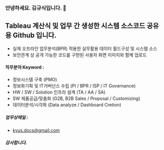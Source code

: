 ### 안녕하세요. 김규식입니다. 👋

## Tableau 계산식 및 업무 간 생성한 시스템 소스코드 공유용 Github 입니다.
- 실제 오프라인 업무분석(BPR) 적용한 실무활용 데이터 필드구성 및 시스템 소스
- 보안관계 상 공개 가능한 코드를 구현된 사용자 화면 이미지와 함께 업로드

#### 직무분야 Keyword :
- 정보시스템 구축 (PMO)
- 정보화기획 및 IT거버넌스 수립 (PI / BPR / ISP / IT Governance)
- HW / SW / Solution 인프라 설계 (TA / AA / SA)
- SW 제품공급/맞춤화 (G2B, B2B Sales / Proposal / Customizing)
- 데이터분석/시각화 (Data analyze / Dashboard Cretion)

##### 업무상메일 :
 - kyus.docs@gmail.com
 
##### 감사합니다.

<!--
**Kyusix/kyusix** is a ✨ _special_ ✨ repository because its `README.md` (this file) appears on your GitHub profile.

Here are some ideas to get you started:

- 🔭 I’m currently working on ...
- 🌱 I’m currently learning ...
- 👯 I’m looking to collaborate on ...
- 🤔 I’m looking for help with ...
- 💬 Ask me about ...
- 📫 How to reach me: ...
- 😄 Pronouns: ...
- ⚡ Fun fact: ...
-->

